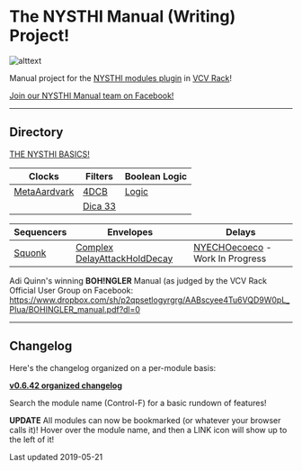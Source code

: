 # The NYSTHI Manual (Writing) Project!

![alttext](./allmodules20190126.png)

Manual project for the [NYSTHI modules plugin](https://github.com/nysthi/nysthi) in [VCV Rack](https://vcvrack.com/)! 

[Join our NYSTHI Manual team on Facebook!](https://www.facebook.com/groups/nysthimanual/)

---

## Directory

[THE NYSTHI BASICS!](pages/basics/basics.md)

| **Clocks** | **Filters** | **Boolean Logic** |
|---|---|---|
| [MetaAardvark](pages/metaaardvark/metaaardvark.md) | [4DCB](pages/4dcb/4dcb.md) | [Logic](pages/logic/logic.md) |
|  | [Dica 33](pages/dica_33/dica_33.md) |  |

| **Sequencers** | **Envelopes** | **Delays** |
|---|---|---|
| [Squonk](pages/squonk/squonk.md) | [Complex DelayAttackHoldDecay](pages/complex_dahd/complex_dahd.md) | [NYECHOecoeco](pages/nyechoecoeco/nyechoecoeco.md) - Work In Progress |

Adi Quinn's winning **BOH!NGLER** Manual (as judged by the VCV Rack Official User Group on Facebook:
https://www.dropbox.com/sh/p2qpsetlogyrgrg/AABscyee4Tu6VQD9W0pL_PIua/BOHINGLER_manual.pdf?dl=0

---
## Changelog
Here's the changelog organized on a per-module basis: 

**[v0.6.42 organized changelog](./changelog0.6.42_parsed.md)**

Search the module name (Control-F) for a basic rundown of features!

**UPDATE** All modules can now be bookmarked (or whatever your browser calls it)! Hover over the module name, and then a LINK icon will show up to the left of it!

Last updated 2019-05-21
